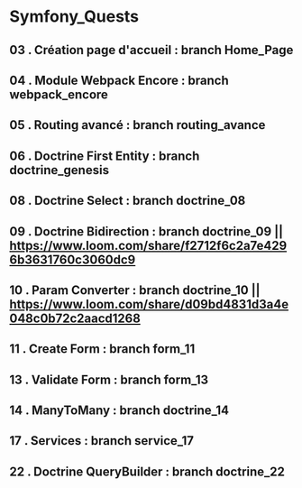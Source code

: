 # Symfony_Quests

## 03 . Création page d'accueil : branch Home_Page

## 04 . Module Webpack Encore   : branch webpack_encore

## 05 . Routing avancé          : branch routing_avance

## 06 . Doctrine First Entity   : branch doctrine_genesis

## 08 . Doctrine Select         : branch doctrine_08

## 09 . Doctrine Bidirection    : branch doctrine_09 || https://www.loom.com/share/f2712f6c2a7e4296b3631760c3060dc9

## 10 . Param Converter         : branch doctrine_10 || https://www.loom.com/share/d09bd4831d3a4e048c0b72c2aacd1268

## 11 . Create Form             : branch form_11 

## 13 . Validate Form           : branch form_13

## 14 . ManyToMany              : branch doctrine_14 

## 17 . Services                : branch service_17 

## 22 . Doctrine QueryBuilder   : branch doctrine_22
